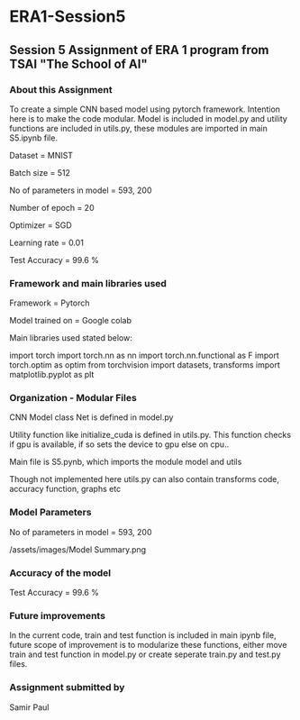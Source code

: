 # ERA1-Session5
## Session 5 Assignment of ERA 1 program from  TSAI "The School of AI"

### About this Assignment

To create a simple CNN based model using pytorch framework. Intention here is to make the code modular.
Model is included in model.py and utility functions are included in utils.py, these modules are imported in main S5.ipynb file.

Dataset = MNIST

Batch size = 512

No of parameters in model = 593, 200

Number of epoch = 20

Optimizer = SGD

Learning rate = 0.01

Test Accuracy = 99.6 %

### Framework and main libraries used

Framework = Pytorch

Model trained on = Google colab

Main libraries used stated below:

import torch
import torch.nn as nn
import torch.nn.functional as F
import torch.optim as optim
from torchvision import datasets, transforms
import matplotlib.pyplot as plt

### Organization - Modular Files

CNN Model class Net is defined in model.py

Utility function like initialize_cuda is defined in utils.py. This function checks if gpu is available, if so sets the device to gpu else on cpu..

Main file is S5.pynb, which imports the module model and utils

Though not implemented here utils.py can also contain transforms code, accuracy function, graphs etc

### Model Parameters

No of parameters in model = 593, 200

/assets/images/Model Summary.png

### Accuracy of the model

Test Accuracy = 99.6 %

### Future improvements

In the current code, train and test function is included in main ipynb file, future scope of improvement is to modularize these functions, either move train and test function in model.py or create seperate train.py and test.py files.

### Assignment submitted by

Samir Paul
